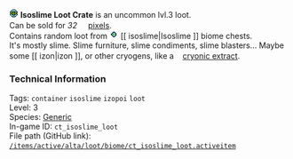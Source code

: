 ![ ](https://raw.githubusercontent.com/Ceterai/Enternia/main/items/active/alta/loot/biome/ct_isoslime_loot.png) **Isoslime Loot Crate** is an uncommon lvl.3 loot.  
Can be sold for *32* <img src="https://starbounder.org/mediawiki/images/2/21/Pixel.png" width="12" height="16"/> [pixels](https://starbounder.org/Pixel).  
Contains random loot from ![ ](https://raw.githubusercontent.com/Ceterai/Enternia/main/items/throwables/ct_isoslime_ball.png) [[ isoslime|Isoslime ]] biome chests.  
It's mostly slime. Slime furniture, slime condiments, slime blasters... Maybe some [[ izon|izon ]], or other cryogens, like a <img src="https://starbounder.org/mediawiki/images/d/d0/Cryonic_Extract.png" width="8" height="16"/> [cryonic extract](https://starbounder.org/Cryonic_Extract).

### Technical Information

Tags: `container` `isoslime` `izopoi` `loot`  
Level: 3  
Species: [Generic](https://starbounder.org/Perfectly_Generic_Item)  
In-game ID: `ct_isoslime_loot`  
File path (GitHub link): [`/items/active/alta/loot/biome/ct_isoslime_loot.activeitem`](https://github.com/Ceterai/Enternia/blob/main/items/active/alta/loot/biome/ct_isoslime_loot.activeitem)
